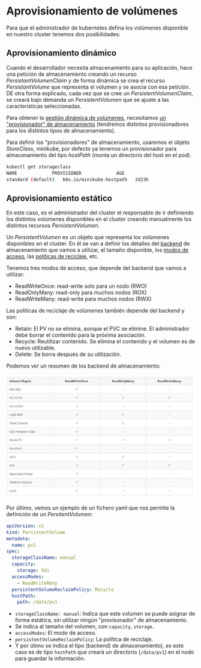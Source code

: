 # Aprovisionamiento de volúmenes

Para que el administrador de kubernetes defina los volúmenes disponible en nuestro cluster tenemos dos posibilidades:

## Aprovisionamiento dinámico

Cuando el desarrollador necesita almacenamiento para su aplicación, hace una petición de almacenamiento creando un recurso *PersistantVolumenClaim* y de forma dinámica se crea el recurso *PersistantVolume* que representa el volumen y se asocia con esa petición. DE otra forma explicado, cada vez que se cree un *PersistentVolumenClaim*, se creará bajo demanda un *PersistentVolumen* que se ajuste a las características seleccionadas.

Para obtener la [gestión dinámica de volúmenes](https://kubernetes.io/docs/concepts/storage/dynamic-provisioning/), necesitamos [un "provisionador" de almacenamiento](https://kubernetes.io/docs/concepts/storage/storage-classes/#provisioner) (tendremos distintos provisionadores para los distintos tipos de almacenamiento).

Para definir los "provisionadores" de almacenamiento, usaremos el objeto *StoreClass*, minikube, por defecto ya tenemos un provisionador para almacenamiento del tipo *hostPath* (monta un directorio del host en el pod).

```bash
kubectl get storageclass
NAME             PROVISIONER             AGE
standard (default)   k8s.io/minikube-hostpath   2d23h
```

## Aprovisionamiento estático

En este caso, es el administrador del cluster el responsable de ir definiendo los distintos volúmenes disponibles en el cluster creando manualmente los distintos recursos *PersistentVolumen*.

Un *PersistentVolumen* es un objeto que representa los volúmenes disponibles en el cluster. En él se van a definir los detalles del [backend](https://kubernetes.io/docs/concepts/storage/persistent-volumes/#types-of-persistent-volumes) de almacenamiento que vamos a utilizar, el tamaño disponible, los [modos de acceso](https://kubernetes.io/docs/concepts/storage/persistent-volumes/#access-modes), las [políticas de reciclaje](https://kubernetes.io/docs/concepts/storage/persistent-volumes/#reclaim-policy), etc.

Tenemos tres modos de acceso, que depende del backend que vamos a utilizar: 

* ReadWriteOnce: read-write solo para un nodo (RWO) 
* ReadOnlyMany: read-only para muchos nodos (ROX) 
* ReadWriteMany: read-write para muchos nodos (RWX)

Las políticas de reciclaje de volúmenes también depende del backend y son: 

* Retain: El PV no se elimina, aunque el PVC se elimine. El administrador debe borrar el contenido para la próxima asociación. 
* Recycle: Reutilizar contenido. Se elimina el contenido y el volumen es de nuevo utilizable.
* Delete: Se borra después de su utilización.

Podemos ver un resumen de los backend de almacenamiento:

![backend](img/backend.png)

Por último, vemos un ejemplo de un fichero yaml que nos permite la definición de un *PersitentVolumen*:

```yaml
apiVersion: v1
kind: PersistentVolume
metadata:
  name: pv1
spec:
  storageClassName: manual
  capacity:
    storage: 5Gi
  accessModes:
    - ReadWriteMany
  persistentVolumeReclaimPolicy: Recycle
  hostPath:
    path: /data/pv1
```

* `storageClassName: manual`: Indica que este volumen se puede asignar de forma estática, sin utilizar ningún "provisonador" de almacenamiento.
* Se indica al tamaño del volumen, con `capacity`, `storage`.
* `accessModes`: El modo de acceso.
* `persistentVolumeReclaimPolicy`: La política de reciclaje.
* Y por útimo se indica el tipo (backend) de almacenamiento), es este caso es de tipo `hostPath` que creará un directorio (`/data/pv1`) en el nodo para guardar la información.